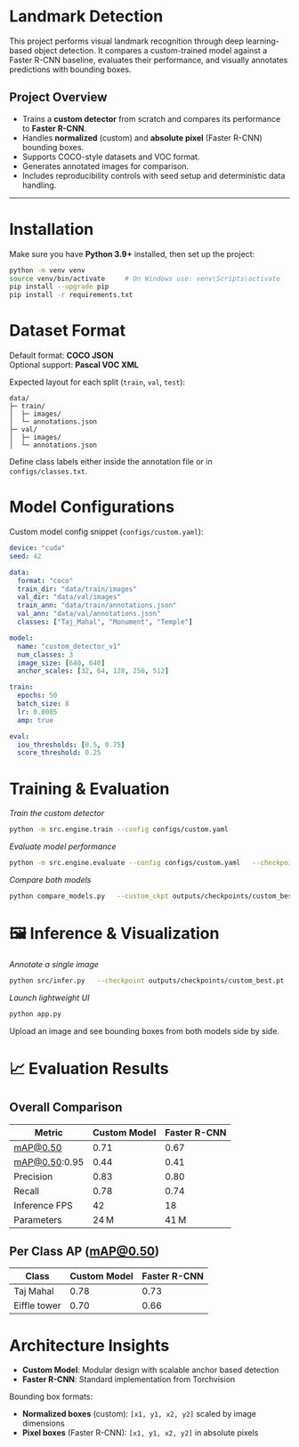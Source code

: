 # Landmark Detection

This project performs visual landmark recognition through deep learning-based object detection. It compares a custom-trained model against a Faster R-CNN baseline, evaluates their performance, and visually annotates predictions with bounding boxes.


## Project Overview

- Trains a **custom detector** from scratch and compares its performance to **Faster R-CNN**.
- Handles **normalized** (custom) and **absolute pixel** (Faster R-CNN) bounding boxes.
- Supports COCO-style datasets and VOC format.
- Generates annotated images for comparison.
- Includes reproducibility controls with seed setup and deterministic data handling.

---




# Installation

Make sure you have **Python 3.9+** installed, then set up the project:

```bash
python -m venv venv
source venv/bin/activate     # On Windows use: venv\Scripts\activate
pip install --upgrade pip
pip install -r requirements.txt
```

# Dataset Format

Default format: **COCO JSON**  
Optional support: **Pascal VOC XML**

Expected layout for each split (`train`, `val`, `test`):

```text
data/
├─ train/
│  ├─ images/
│  └─ annotations.json
├─ val/
│  ├─ images/
│  └─ annotations.json
```

Define class labels either inside the annotation file or in `configs/classes.txt`.

# Model Configurations

Custom model config snippet (`configs/custom.yaml`):

```yaml
device: "cuda"
seed: 42

data:
  format: "coco"
  train_dir: "data/train/images"
  val_dir: "data/val/images"
  train_ann: "data/train/annotations.json"
  val_ann: "data/val/annotations.json"
  classes: ["Taj_Mahal", "Monument", "Temple"]

model:
  name: "custom_detector_v1"
  num_classes: 3
  image_size: [640, 640]
  anchor_scales: [32, 64, 128, 256, 512]

train:
  epochs: 50
  batch_size: 8
  lr: 0.0005
  amp: true

eval:
  iou_thresholds: [0.5, 0.75]
  score_threshold: 0.25
```

# Training & Evaluation

*Train the custom detector*

```bash
python -m src.engine.train --config configs/custom.yaml
```

*Evaluate model performance*

```bash
python -m src.engine.evaluate --config configs/custom.yaml   --checkpoint outputs/checkpoints/custom_best.pt
```

*Compare both models*

```bash
python compare_models.py   --custom_ckpt outputs/checkpoints/custom_best.pt   --baseline faster_rcnn
```

# 🖼️ Inference & Visualization

*Annotate a single image*

```bash
python src/infer.py   --checkpoint outputs/checkpoints/custom_best.pt   --image path/to/image.jpg   --out outputs/annotated/
```

*Launch lightweight UI*

```bash
python app.py
```

Upload an image and see bounding boxes from both models side by side.

# 📈 Evaluation Results

## Overall Comparison

| Metric | Custom Model | Faster R-CNN |
| ------ | ------------ | ------------ |
| mAP@0.50 | 0.71 | 0.67 |
| mAP@0.50:0.95 | 0.44 | 0.41 |
| Precision | 0.83 | 0.80 |
| Recall | 0.78 | 0.74 |
| Inference FPS | 42 | 18 |
| Parameters | 24 M | 41 M |

## Per Class AP (mAP@0.50)

| Class | Custom Model | Faster R-CNN |
| ----- | ------------ | ------------ |
| Taj Mahal | 0.78 | 0.73 |
| Eiffle tower | 0.70 | 0.66 |

# Architecture Insights

* **Custom Model**: Modular design with scalable anchor based detection  
* **Faster R-CNN**: Standard implementation from Torchvision

Bounding box formats:

* **Normalized boxes** (custom): `[x1, y1, x2, y2]` scaled by image dimensions  
* **Pixel boxes** (Faster R-CNN): `[x1, y1, x2, y2]` in absolute pixels

